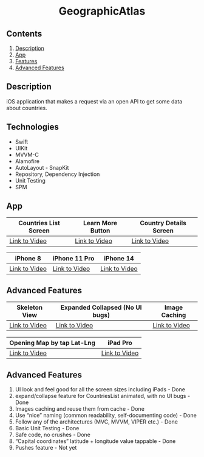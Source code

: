 <h1 align="center">GeographicAtlas</h1> 

## Contents

1. [Description](#description)
2. [App](#app)
3. [Features](#features)
4. [Advanced Features](#installation)

## Description

iOS application that makes a request via an open API to get some data about countries.

## Technologies

* Swift
* UIKit
* MVVM-C
* Alamofire
* AutoLayout - SnapKit
* Repository, Dependency Injection
* Unit Testing
* SPM

## App

<table>
    <thead>
        <tr>
            <th>Countries List Screen</th>
            <th>Learn More Button</th>
            <th>Country Details Screen</th>
        </tr>
</thead>
<tbody>
<tr>
<td>
<a href="https://player.vimeo.com/video/827676630?h=baf870793a&badge=0&autopause=0&player_id=0&app_id=58479">Link to Video</a>
</td>
<td>
<a href="https://player.vimeo.com/video/827683356?h=d7e9673007&amp;badge=0&amp;autopause=0&amp;player_id=0&amp;app_id=58479">Link to Video</a>

</td>
<td>
<a href="https://player.vimeo.com/video/827684877?h=25b5a483d3&amp;badge=0&amp;autopause=0&amp;player_id=0&amp;app_id=58479">Link to Video</a>
</td>
</tr>
</tbody>
</table>

<table>
    <thead>
        <tr>
            <th>iPhone 8</th>
            <th>iPhone 11 Pro</th>
<th>iPhone 14</th>
</tr>
</thead>
<tbody>
<tr>
<td>
<a href="https://player.vimeo.com/video/827686430?h=223c741e2d&amp;badge=0&amp;autopause=0&amp;player_id=0&amp;app_id=58479">Link to Video</a>
</td>
<td>
<a href="https://player.vimeo.com/video/827689751?h=5a6c804ca5&amp;badge=0&amp;autopause=0&amp;player_id=0&amp;app_id=58479">Link to Video</a>
</td>
<td>
<a href="https://player.vimeo.com/video/827691610?h=eb26555d7c">Link to Video</a>
</td>
</tr>
</tbody>
</table>


## Advanced Features

<table>
    <thead>
        <tr>
            <th>Skeleton View</th>
            <th>Expanded Collapsed (No UI bugs)</th>
            <th>Image Caching</th>
        </tr>
    </thead>
<tbody>
<tr>
<td>
<a href="https://player.vimeo.com/video/827692599?h=4e496ee8e5">Link to Video</a>
</td>
<td>
<a href="https://youtube.com/shorts/ThtzuTBJ4_g">Link to Video</a>
</td>
<td>
<a href="https://youtube.com/shorts/n0lmp5kz5NQ">Link to Video</a>

</td>
</tr>
</tbody>
</table>

<table>
    <thead>
        <tr>
            <th>Opening Map by tap Lat-Lng</th>
            <th>iPad Pro</th>
        </tr>
    </thead>
<tbody>
<tr>
<td>
<a href="https://youtube.com/shorts/ktBeWz9r2Lk">Link to Video</a>

</td>
<td>
<a href="https://youtube.com/shorts/rduzPptxSkE">Link to Video</a>
</td>
</tr>
</tbody>
</table>

## Advanced Features

1. UI look and feel good for all the screen sizes including iPads - Done
2. expand/collapse feature for CountriesList animated, with no UI bugs - Done
3. Images caching and reuse them from cache - Done
4. Use “nice” naming (common readability, self-documenting code) - Done
5. Follow any of the architectures (MVC, MVVM, VIPER etc.) - Done 
6. Basic Unit Testing - Done
7. Safe code, no crushes - Done
8. “Capital coordinates” latitude + longitude value tappable - Done
9. Pushes feature - Not yet
